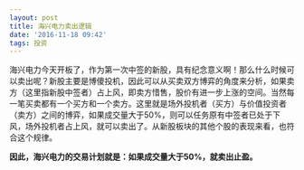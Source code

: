 ```yaml
---
layout: post
title: 海兴电力卖出逻辑
date: '2016-11-18 09:42'
tags: 投资
---
```


海兴电力今天开板了，作为第一次中签的新股，具有纪念意义啊！那么什么时候可以卖出呢？新股主要是博傻投机，因此可以从买卖双方博弈的角度来分析，如果卖方（这里指新股中签者）占上风，即卖方惜售，股价有进一步上涨的空间。当然每一笔买卖都有一个买方和一个卖方。这里就是场外投机者（买方）与价值投资者（卖方）之间的博弈，如果成交量大于50%，则可以任务原有中签者已处于下风，场外投机者占上风，就可以卖出了。从新股板块的其他个股的表现来看，也符合这个规律。

**因此，海兴电力的交易计划就是：如果成交量大于50%，就卖出止盈。**
